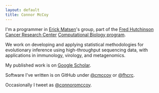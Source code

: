 ```yaml
---
layout: default
title: Connor McCoy
---
```

I'm a programmer in [Erick Matsen](http://matsen.fhcrc.org)'s group, part of the [Fred Hutchinson Cancer Research Center](http://www.fhcrc.org) [Computational Biology program](http://research.fhcrc.org/computational-biology/en.html).

We work on developing and applying statistical methodologies for evolutionary inference using high-throughput sequencing data, with applications in immunology, virology, and metagenomics.

My published work is on [Google Scholar](http://scholar.google.com/citations?sortby=pubdate&hl=en&user=ZqPTdFoAAAAJ&view_op=list_works).

Software I've written is on GitHub under [@cmccoy](http://github.com/cmccoy) or [@fhcrc](http://github.com/fhcrc).

Occasionally I tweet as [@connoromccoy](http://twitter.com/connoromccoy).
